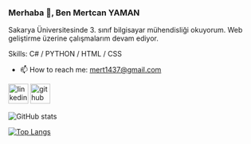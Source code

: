 ### Merhaba 👋, Ben Mertcan YAMAN
Sakarya Üniversitesinde 3. sınıf bilgisayar mühendisliği okuyorum. Web geliştirme üzerine çalışmalarım devam ediyor.

Skills: C# / PYTHON / HTML / CSS

- 📫 How to reach me: mert1437@gmail.com 

[<img src='https://cdn.jsdelivr.net/npm/simple-icons@3.0.1/icons/linkedin.svg' alt='linkedin' height='40'>](https://www.linkedin.com/in/mertcan-yaman-bilgisayarmüh14/)
[<img src='https://cdn.jsdelivr.net/npm/simple-icons@3.0.1/icons/github.svg' alt='github' height='40'>](https://github.com/mertcan14)    

![GitHub stats](https://github-readme-stats.vercel.app/api?username=mertcan14&show_icons=true)  

[![Top Langs](https://github-readme-stats.vercel.app/api/top-langs/?username=mertcan14)](https://github.com/anuraghazra/github-readme-stats)
 
